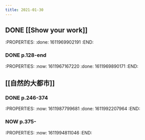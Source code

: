 ```yaml
---
title: 2021-01-30
---
```


## DONE [[Show your work]]
:PROPERTIES:
:done: 1611969902191
:END:
### DONE p.128-end
:PROPERTIES:
:now: 1611967167220
:done: 1611969890171
:END:
## [[自然的大都市]]
### DONE p.246-374
:PROPERTIES:
:now: 1611987799681
:done: 1611992207964
:END:
### NOW p.375-
:PROPERTIES:
:now: 1611994811046
:END:
###
